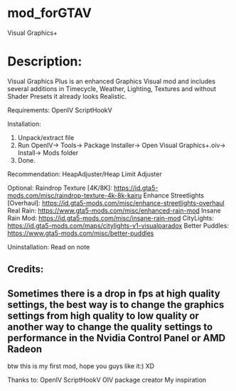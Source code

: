 # mod_forGTAV
Visual Graphics+

# Description:

Visual Graphics Plus is an enhanced Graphics Visual mod and includes several additions in Timecycle, Weather, Lighting, Textures and without Shader Presets it already looks Realistic.

Requirements:
OpenIV
ScriptHookV

Installation:
1. Unpack/extract file            
2. Run OpenIV-> Tools-> Package Installer-> Open Visual Graphics+.oiv-> Install-> Mods folder
3. Done.

Recommendation:
HeapAdjuster/Heap Limit Adjuster

Optional:
Raindrop Texture [4K/8K]: https://id.gta5-mods.com/misc/raindrop-texture-4k-8k-kairu
Enhance Streetlights [Overhaul]: https://id.gta5-mods.com/misc/enhance-streetlights-overhaul
Real Rain: https://www.gta5-mods.com/misc/enhanced-rain-mod
Insane Rain Mod: https://id.gta5-mods.com/misc/insane-rain-mod
CityLights: https://id.gta5-mods.com/maps/citylights-v1-visualparadox
Better Puddles: https://www.gta5-mods.com/misc/better-puddles

Uninstallation:
Read on note

Credits:
-------------------------------------------------------------------------------------------------------------------------
Sometimes there is a drop in fps at high quality settings, the best way is to change the graphics settings from high quality to low quality or another way to change the quality settings to performance in the Nvidia Control Panel or AMD Radeon
-------------------------------------------------------------------------------------------------------------------------
btw this is my first mod, hope you guys like it:) XD

Thanks to:
OpenIV
ScriptHookV 
OIV package creator
My inspiration
